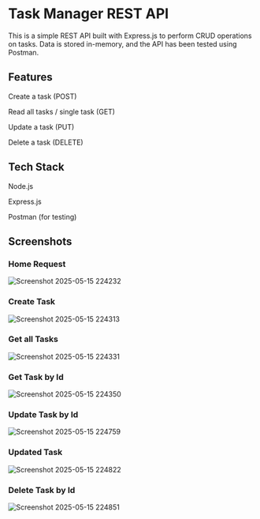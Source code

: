 # Task Manager REST API
This is a simple REST API built with Express.js to perform CRUD operations on tasks. Data is stored in-memory, and the API has been tested using Postman.

## Features
Create a task (POST) 

Read all tasks / single task (GET)

Update a task (PUT)

Delete a task (DELETE)

## Tech Stack

Node.js

Express.js

Postman (for testing)

## Screenshots

### Home Request
![Screenshot 2025-05-15 224232](https://github.com/user-attachments/assets/c7174c82-3b8c-4d77-869e-e2f09430acc8)

### Create Task
![Screenshot 2025-05-15 224313](https://github.com/user-attachments/assets/e9852c42-7069-4338-9429-bddf71e65e8a)

### Get all Tasks
![Screenshot 2025-05-15 224331](https://github.com/user-attachments/assets/11002e4d-8576-4ca2-ba38-68ddd429d70c)

### Get Task by Id
![Screenshot 2025-05-15 224350](https://github.com/user-attachments/assets/586b08b7-2eaa-41f3-9479-ad5eb00a336c)

### Update Task by Id
![Screenshot 2025-05-15 224759](https://github.com/user-attachments/assets/697dedf2-8415-432e-99cd-2167b9346446)

### Updated Task
![Screenshot 2025-05-15 224822](https://github.com/user-attachments/assets/819c4518-bc5b-4644-b9af-820409222398)

### Delete Task by Id 
![Screenshot 2025-05-15 224851](https://github.com/user-attachments/assets/0d8d30aa-c544-4087-bcc0-14ea5e2b363c)






